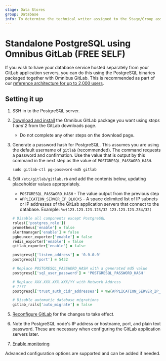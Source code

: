 ```yaml
---
stage: Data Stores
group: Database
info: To determine the technical writer assigned to the Stage/Group associated with this page, see https://about.gitlab.com/handbook/product/ux/technical-writing/#assignments
---
```


# Standalone PostgreSQL using Omnibus GitLab **(FREE SELF)**

If you wish to have your database service hosted separately from your GitLab
application servers, you can do this using the PostgreSQL binaries packaged
together with Omnibus GitLab. This is recommended as part of our
[reference architecture for up to 2,000 users](../reference_architectures/2k_users.md).

## Setting it up

1. SSH in to the PostgreSQL server.
1. [Download and install](https://about.gitlab.com/install/) the Omnibus GitLab
   package you want using *steps 1 and 2* from the GitLab downloads page.
   - Do not complete any other steps on the download page.
1. Generate a password hash for PostgreSQL. This assumes you are using the default
   username of `gitlab` (recommended). The command requests a password
   and confirmation. Use the value that is output by this command in the next
   step as the value of `POSTGRESQL_PASSWORD_HASH`.

   ```shell
   sudo gitlab-ctl pg-password-md5 gitlab
   ```

1. Edit `/etc/gitlab/gitlab.rb` and add the contents below, updating placeholder
   values appropriately.

   - `POSTGRESQL_PASSWORD_HASH` - The value output from the previous step
   - `APPLICATION_SERVER_IP_BLOCKS` - A space delimited list of IP subnets or IP
     addresses of the GitLab application servers that connect to the
     database. Example: `%w(123.123.123.123/32 123.123.123.234/32)`

   ```ruby
   # Disable all components except PostgreSQL
   roles(['postgres_role'])
   prometheus['enable'] = false
   alertmanager['enable'] = false
   pgbouncer_exporter['enable'] = false
   redis_exporter['enable'] = false
   gitlab_exporter['enable'] = false

   postgresql['listen_address'] = '0.0.0.0'
   postgresql['port'] = 5432

   # Replace POSTGRESQL_PASSWORD_HASH with a generated md5 value
   postgresql['sql_user_password'] = 'POSTGRESQL_PASSWORD_HASH'

   # Replace XXX.XXX.XXX.XXX/YY with Network Address
   # ????
   postgresql['trust_auth_cidr_addresses'] = %w(APPLICATION_SERVER_IP_BLOCKS)

   # Disable automatic database migrations
   gitlab_rails['auto_migrate'] = false
   ```

1. [Reconfigure GitLab](../restart_gitlab.md#omnibus-gitlab-reconfigure) for the changes to take effect.
1. Note the PostgreSQL node's IP address or hostname, port, and
   plain text password. These are necessary when configuring the GitLab
   application servers later.
1. [Enable monitoring](replication_and_failover.md#enable-monitoring)

Advanced configuration options are supported and can be added if
needed.
